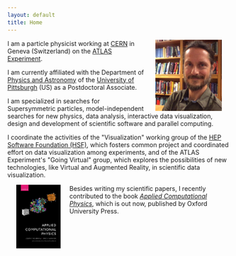 ```yaml
---
layout: default
title: Home
---
```



<img alt="profile picture" align="right" width="150" hspace="20" src="/assets/img/pages/profile_pic.png">

I am a particle physicist working at <a href="http://www.cern.ch">CERN</a> in Geneva (Switzerland) on the <a href="http://atlas.cern/">ATLAS Experiment</a>.

I am currently affiliated with the Department of <a href="http://www.physicsandastronomy.pitt.edu/">Physics and Astronomy</a> of the
<a href="http://www.pitt.edu/">University of Pittsburgh</a> (US) as a Postdoctoral Associate.

I am specialized in searches for Supersymmetric particles, model-independent searches for new physics, data analysis, interactive data visualization, design and development of scientific software and parallel computing.

I coordinate the activities of the "Visualization" working group of the [HEP Software Foundation (HSF)](http://hepsoftwarefoundation.org/), which fosters common project and coordinated effort on data visualization among experiments, and of the ATLAS Experiment's "Going Virtual" group, which explores the possibilities of new technologies, like Virtual and Augmented Reality, in scientific data visualization.

<a href="/menu/writing.html"><img alt="book cover" align="left" width="100" hspace="20" src="/assets/img/pages/acp_cover.jpg"></a>

Besides writing my scientific papers, I recently contributed to the book [_Applied Computational Physics_](/menu/writing.html), which is out now, published by Oxford University Press.
